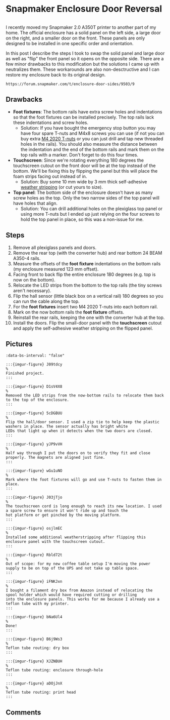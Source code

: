# Snapmaker Enclosure Door Reversal

```{tags} 3d-printing
```

I recently moved my Snapmaker 2.0 A350T printer to another part of my home. The official enclosure has a solid panel on the
left side, a large door on the right, and a smaller door on the front. These panels are only designed to be installed in one
specific order and orientation.

In this post I describe the steps I took to swap the solid panel and large door as well as "flip" the front panel so it opens
on the opposite side. There are a few minor drawbacks to this modification but the solutions I came up with neutralizes them.
These workarounds are also non-desctructive and I can restore my enclosure back to its original design.

```{seealso}
https://forum.snapmaker.com/t/enclosure-door-sides/9503/9
```

## Drawbacks

[t-nuts]: https://www.amazon.com/Socell-180Pcs-Hammer-Fastener-Assortment/dp/B07Z4YH6NP
[stripping]: https://www.amazon.com/uxcell-Thick-Adhesive-Weather-Strip/dp/B07L6LB49S

* **Foot fixtures**: The bottom rails have extra screw holes and indentations so that the foot fixtures can be installed
  precisely. The top rails lack these indentations and screw holes.
    * Solution: If you have bought the emergency stop button you may have four spare T-nuts and M4x8 screws you can use (if
      not you can buy extra [M4 2020 T-nuts][t-nuts] or you can just drill and tap new threaded holes in the rails). You
      should also measure the distance between the indentation and the end of the bottom rails and mark them on the top rails
      with a marker. Don't forget to do this four times.
* **Touchscreen**: Since we're rotating everything 180 degrees the touchscreen cutout on the front door will be at the top
  instead of the bottom. We'll be fixing this by flipping the panel but this will place the foam strips facing out instead of
  in.
    * Solution: Buy some 10 mm wide by 3 mm thick self-adhesive [weather stripping][stripping] (or cut yours to size).
* **Top panel**: The bottom side of the enclosure doesn't have as many screw holes as the top. Only the two narrow sides of
  the top panel will have holes that align.
    * Solution: You can drill additional holes on the plexiglass top panel or using more T-nuts but I ended up just relying
      on the four screws to hold the top panel in place, so this was a non-issue for me.

## Steps

1. Remove all plexiglass panels and doors.
2. Remove the rear top (with the converter hub) and rear bottom 24 BEAM A350-4 rails.
3. Measure the offsets of the **foot fixture** indentations on the bottom rails (my enclosure measured 123 mm offset).
4. Facing front to back flip the entire enclosure 180 degrees (e.g. top is now on the bottom).
5. Relocate the LED strips from the bottom to the top rails (the tiny screws aren't necessary).
6. Flip the hall sensor (little black box on a vertical rail) 180 degrees so you can run the cable along the top.
7. For the **foot fixtures** insert two M4 2020 T-nuts into each bottom rail.
8. Mark on the now bottom rails the **foot fixture** offsets.
9. Reinstall the rear rails, keeping the one with the converter hub at the top.
10. Install the doors. Flip the small-door panel with the **touchscreen** cutout and apply the self-adhesive weather
    stripping on the flipped panel.

## Pictures

```{carousel}
:data-bs-interval: "false"

:::{imgur-figure} J09tdcy
%
Finished project.
:::

:::{imgur-figure} D1sV4X8
%
Removed the LED strips from the now-bottom rails to relocate them back to the top of the enclosure.
:::

:::{imgur-figure} 5cDGBUU
%
Flip the hall/door sensor. I used a zip tie to help keep the plastic washers in place. The sensor actually has bright white
LEDs that light up when it detects when the two doors are closed.
:::

:::{imgur-figure} yJP9vVH
%
Half way through I put the doors on to verify they fit and close properly. The magnets are aligned just fine.
:::

:::{imgur-figure} wGu1uNO
%
Mark where the foot fixtures will go and use T-nuts to fasten them in place.
:::

:::{imgur-figure} J03jTjo
%
The touchscreen cord is long enough to reach its new location. I used a spare screw to ensure it won't ride up and touch the
hot platform or get pinched by the moving platform.
:::

:::{imgur-figure} osjlmEC
%
Installed some additional weatherstripping after flipping this enclosure panel with the touchscreen cutout.
:::

:::{imgur-figure} Rbld72t
%
Out of scope: for my new coffee table setup I'm moving the power supply to be on top of the UPS and not take up table space.
:::

:::{imgur-figure} iFNKJxn
%
I bought a filament dry box from Amazon instead of relocating the spool holder which would have required cutting or drilling
into the enclosure panels. This works for me because I already use a teflon tube with my printer.
:::

:::{imgur-figure} bNa6Ul4
%
Done!
:::

:::{imgur-figure} B6j9Ws3
%
Teflon tube routing: dry box
:::

:::{imgur-figure} XJZNBUH
%
Teflon tube routing: enclosure through-hole
:::

:::{imgur-figure} aDOjJnX
%
Teflon tube routing: print head
:::
```

## Comments

```{disqus}
```
